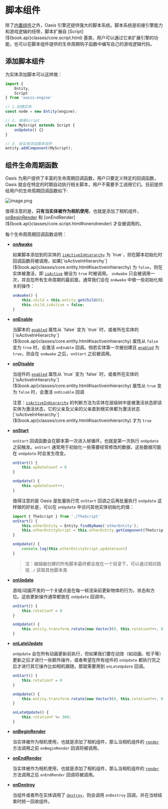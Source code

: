 # 脚本组件

除了[内置组件](${book.api}structure/entity.html)之外，Oasis 引擎还提供强大的脚本系统。脚本系统是衔接引擎能力和游戏逻辑的纽带，脚本扩展自 [Script](${book.api}classes/core.script.html) 基类，用户可以通过它来扩展引擎的功能，也可以在脚本组件提供的生命周期钩子函数中编写自己的游戏逻辑代码。


## 添加脚本组件


为实体添加脚本可以这样做：
```typescript
import {
	Entity,
	Script
} from 'oasis-engine'

// 1.创建实体
const node = new Entity(engine);

// 2. 继承Script
class MyScript extends Script {
	onUpdate() {}
}

// 3. 给实体添加脚本组件
entity.addComponent(MyScript);
```


## 组件生命周期函数

Oasis 为用户提供了丰富的生命周期回调函数，用户只要定义特定的回调函数，Oasis 就会在特定的时期自动执行相关脚本，用户不需要手工调用它们。目前提供给用户的生命周期回调函数如下:

![image.png](https://gw.alipayobjects.com/mdn/rms_d27172/afts/img/A*9QW-T7htvrwAAAAAAAAAAAAAARQnAQ)

值得注意的是，**只有当实体被作为相机使用**，也就是添加了相机组件，[onBeginRender](${book.api}classes/core.script.html#onbeginrender) 和 [onEndRender](${book.api}classes/core.script.html#onendrender) 才会被调用的。  

每个生命周周期回调函数说明：

- [**onAwake**](${book.api}classes/core.script.html#onawake)

	如果脚本添加到的实体的 [`isActiveInHierarchy`](${book.api}classes/core.entity.html#isactiveinhierarchy) 为 `true`，则在脚本初始化时回调函数将被调用，如果[`isActiveInHierarchy`](${book.api}classes/core.entity.html#isactiveinhierarchy) 为 `false`，则在实体被激活，即 [`isActive`](${book.api}classes/core.entity.html#isactive) 被设为 `true` 时被调用。 `onAwake` 只会被调用一次，并且在所有生命周期的最前面，通常我们会在 `onAwake` 中做一些初始化相关的操作：

	```typescript
	onAwake() {
		this.child = this.entity.getChild(0);
		this.child.isActive = false;
	}
	```

- [**onEnable**](${book.api}classes/core.script.html#onenable)

	当脚本的 [`enabled`](${book.api}classes/core.component.html#enabled) 属性从 `false` 变为 `true` 时，或者所在实体的 [`isActiveInHierarchy`](${book.api}classes/core.entity.html#isactiveinhierarchy) 属性从 `false` 变为 `true` 时，会激活 `onEnable` 回调。倘若实体第一次被创建且 [`enabled`](${book.api}classes/core.component.html#enabled) 为 `true`，则会在 `onAwake` 之后，`onStart` 之前被调用。


-	[**onDisable**](${book.api}classes/core.script.html#ondisable)

	当组件的 [`enabled`](${book.api}classes/core.component.html#enabled) 属性从 `true` 变为 `false` 时，或者所在实体的 [`isActiveInHierarchy`](${book.api}classes/core.entity.html#isactiveinhierarchy) 属性从 `true` 变为 `false` 时，会激活 `onDisable` 回调

	注意：[`isActiveInHierarchy`](${book.api}classes/core.entity.html#isactiveinhierarchy) 的判断方法为实体在层级树中是被激活状态即该实体为激活状态，它的父亲及父亲的父亲直到根实体都为激活状态 [`isActiveInHierarchy`](${book.api}classes/core.entity.html#isactiveinhierarchy) 才为 `true` 


- [**onStart**](${book.api}classes/core.script.html#onstart)

	`onStart` 回调函数会在脚本第一次进入帧循环，也就是第一次执行 `onUpdate` 之前触发。`onStart` 通常用于初始化一些需要经常修改的数据，这些数据可能在 `onUpdate` 时会发生改变。
	
	```typescript
	onStart() {
		this.updateCount = 0
	}

	onUpdate() {
		this.updateCount++;
	}
	```

	值得注意的是 Oasis 是批量执行完 `onStart` 回调之后再批量执行 `onUpdate` 这样做的好处是，可以在 `onUpdate` 中访问其他实体初始化的值：

	```typescript
	import { TheScript } from './TheScript'
	onStart() {
		this.otherEntity = Entity.findByName('otherEntity');
		this.otherEntityScript = this.otherEntity.getComponent(TheScript)
	}

	onUpdate() {
		console.log(this.otherEntityScript.updateCount)
	}
	```

	> 注：编辑器创建的所有脚本最终都会放在一个目录下，可以通过相对路径 `./` 获取其他脚本类

- [**onUpdate**](${book.api}classes/core.script.html#onupdate)

	游戏/动画开发的一个关键点是在每一帧渲染前更新物体的行为，状态和方位。这些更新操作通常都放在 `onUpdate` 回调中。

	```typescript
	onStart() {
		this.rotationY = 0
	}

	onUpdate() {
		this.entity.transform.rotate(new Vector3(0, this.rotationY++, 0))
	}
	```

- [**onLateUpdate**](${book.api}classes/core.script.html#onlateupdate)

	`onUpdate` 会在所有动画更新前执行，但如果我们要在动效（如动画、粒子等）更新之后才进行一些额外操作，或者希望在所有组件的 `onUpdate` 都执行完之后才进行其它操作比如相机跟随，那就需要用到 `onLateUpdate` 回调。

	```typescript
	onStart() {
		this.rotationY = 0
	}

	onUpdate() {
		this.entity.transform.rotate(new Vector3(0, this.rotationY++, 0))
	}

	onLateUpdate() {
		this.rotationY %= 360;
	}
	```


- [**onBeginRender**](${book.api}classes/core.script.html#onbeginrender)

	当实体被作为相机使用，也就是添加了相机组件，那么当相机组件的 [`render`](${book.api}classes/core.camera.html#render) 方法调用之前 `onBeginRender` 回调将被调用。


- [**onEndRender**](${book.api}classes/core.script.html#onendrender)

	当实体被作为相机使用，也就是添加了相机组件，那么当相机组件的 [`render`](${book.api}classes/core.camera.html#render) 方法调用之后 `onEndRender` 回调将被调用。

- [**onDestroy**](${book.api}classes/core.script.html#ondestroy)

	当组件或者所在实体调用了 [`destroy`](${book.api}classes/core.entity.html#destroy)，则会调用 `onDestroy` 回调，并在当帧结束时统一回收组件。
